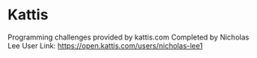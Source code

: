 # Kattis
Programming challenges provided by kattis.com
Completed by Nicholas Lee
User Link: https://open.kattis.com/users/nicholas-lee1
